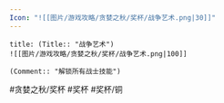 ```yaml
---
Icon: "![[图片/游戏攻略/贪婪之秋/奖杯/战争艺术.png|30]]"
---
```

```ad-common-bronze-trophy
title: (Title:: "战争艺术")
![[图片/游戏攻略/贪婪之秋/奖杯/战争艺术.png|100]]

(Comment:: "解锁所有战士技能")
```

#贪婪之秋/奖杯 #奖杯 #奖杯/铜
